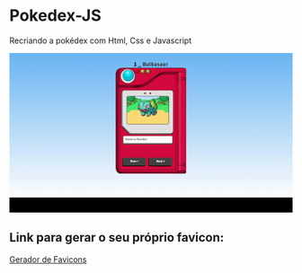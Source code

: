 # Pokedex-JS
Recriando a pokédex com Html, Css e Javascript

<p>
<img src="/img/ezgif.com-video-to-gif.gif">  
</p>

## Link para gerar o seu próprio favicon:

<a href="https://www.websiteplanet.com/pt-br/webtools/favicon-generator/">Gerador de Favicons</a>


